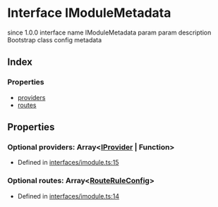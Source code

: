 # Interface IModuleMetadata
 since 1.0.0 interface  name IModuleMetadata param  param 
 description 
Bootstrap class config metadata


## Index

### Properties
* [providers](_interfaces_imodule_.imodulemetadata.md#providers)
* [routes](_interfaces_imodule_.imodulemetadata.md#routes)

## Properties

### Optional providers: Array<[IProvider](_interfaces_iprovider_.iprovider.md) | Function>

* Defined in [interfaces/imodule.ts:15](https://github.com/igorzg/typeix/blob/master/src/interfaces/imodule.ts#L15)


### Optional routes: Array<[RouteRuleConfig](_interfaces_iroute_.routeruleconfig.md)>

* Defined in [interfaces/imodule.ts:14](https://github.com/igorzg/typeix/blob/master/src/interfaces/imodule.ts#L14)


